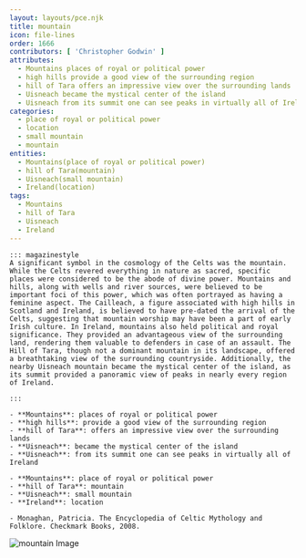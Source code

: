 ```yaml
---
layout: layouts/pce.njk
title: mountain
icon: file-lines
order: 1666
contributors: [ 'Christopher Godwin' ]
attributes:
  - Mountains places of royal or political power
  - high hills provide a good view of the surrounding region
  - hill of Tara offers an impressive view over the surrounding lands
  - Uisneach became the mystical center of the island
  - Uisneach from its summit one can see peaks in virtually all of Ireland
categories:
  - place of royal or political power
  - location
  - small mountain
  - mountain
entities:
  - Mountains(place of royal or political power)
  - hill of Tara(mountain)
  - Uisneach(small mountain)
  - Ireland(location)
tags:
  - Mountains
  - hill of Tara
  - Uisneach
  - Ireland
---
```

``` tab [group1:Info]
::: magazinestyle
A significant symbol in the cosmology of the Celts was the mountain. While the Celts revered everything in nature as sacred, specific places were considered to be the abode of divine power. Mountains and hills, along with wells and river sources, were believed to be important foci of this power, which was often portrayed as having a feminine aspect. The Cailleach, a figure associated with high hills in Scotland and Ireland, is believed to have pre-dated the arrival of the Celts, suggesting that mountain worship may have been a part of early Irish culture. In Ireland, mountains also held political and royal significance. They provided an advantageous view of the surrounding land, rendering them valuable to defenders in case of an assault. The Hill of Tara, though not a dominant mountain in its landscape, offered a breathtaking view of the surrounding countryside. Additionally, the nearby Uisneach mountain became the mystical center of the island, as its summit provided a panoramic view of peaks in nearly every region of Ireland.

:::
```
``` tab [group1:Attributes]
- **Mountains**: places of royal or political power
- **high hills**: provide a good view of the surrounding region
- **hill of Tara**: offers an impressive view over the surrounding lands
- **Uisneach**: became the mystical center of the island
- **Uisneach**: from its summit one can see peaks in virtually all of Ireland
```
``` tab [group1:Entities]
- **Mountains**: place of royal or political power
- **hill of Tara**: mountain
- **Uisneach**: small mountain
- **Ireland**: location
```
``` tab [group1:Sources]
- Monaghan, Patricia. The Encyclopedia of Celtic Mythology and Folklore. Checkmark Books, 2008.
```
![mountain Image](https://upload.wikimedia.org/wikipedia/commons/thumb/e/e7/Everest_North_Face_toward_Base_Camp_Tibet_Luca_Galuzzi_2006.jpg/1200px-Everest_North_Face_toward_Base_Camp_Tibet_Luca_Galuzzi_2006.jpg)
